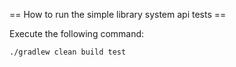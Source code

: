 == How to run the simple library system api tests ==

Execute the following command:

	./gradlew clean build test  
